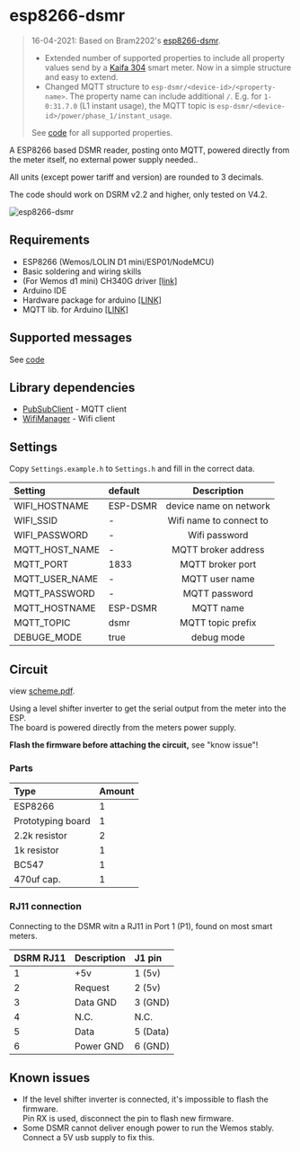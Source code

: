 # esp8266-dsmr

> 16-04-2021: Based on Bram2202's [esp8266-dsmr](https://github.com/bram2202/esp8266-dsmr).
> - Extended number of supported properties to include all property values send by a [Kaifa 304](https://www.liander.nl/sites/default/files/Meters-Handleidingen-elektriciteit-Kaifa-uitgebreid.pdf) smart meter. Now in a simple structure and easy to extend.
> - Changed MQTT structure to `esp-dsmr/<device-id>/<property-name>`. The property name can include additional `/`. E.g. for `1-0:31.7.0` (L1 instant usage), the MQTT topic is `esp-dsmr/<device-id>/power/phase_1/instant_usage`.
> 
> See [code](https://github.com/diversit/esp8266-dsmr/blob/master/esp8266-dsmr.ino#L28) for all supported properties.


A ESP8266 based DSMR reader, posting onto MQTT, powered directly from the meter itself, no external power supply needed..

All units (except power tariff and version) are rounded to 3 decimals.

The code should work on DSRM v2.2 and higher, only tested on V4.2.

![esp8266-dsmr](https://github.com/bram2202/esp8266-dsmr/blob/master/docs/esp8266-dsmr.jpg "esp8266-dsmr")

## Requirements 
* ESP8266 (Wemos/LOLIN D1 mini/ESP01/NodeMCU)
* Basic soldering and wiring skills
* (For Wemos d1 mini) CH340G driver [[link]](https://wiki.wemos.cc/downloads)
* Arduino IDE
* Hardware package for arduino [[LINK]](https://github.com/esp8266/Arduino)
* MQTT lib. for Arduino [[LINK]](https://pubsubclient.knolleary.net/)


## Supported messages
See [code](https://github.com/diversit/esp8266-dsmr/blob/master/esp8266-dsmr.ino#L28)

## Library dependencies
- [PubSubClient](https://pubsubclient.knolleary.net) - MQTT client
- [WifiManager](https://github.com/tzapu/WiFiManager) - Wifi client

## Settings
Copy `Settings.example.h` to `Settings.h` and fill in the correct data.

| Setting | default | Description|  
|:------------- |:----- |:-------------:| 
| WIFI_HOSTNAME | ESP-DSMR | device name on network |
| WIFI_SSID | - | Wifi name to connect to |
| WIFI_PASSWORD | - | Wifi password |
| MQTT_HOST_NAME | - | MQTT broker address |
| MQTT_PORT | 1833 | MQTT broker port |
| MQTT_USER_NAME| - | MQTT user name |
| MQTT_PASSWORD | - | MQTT password |
| MQTT_HOSTNAME| ESP-DSMR | MQTT name |
| MQTT_TOPIC | dsmr | MQTT topic prefix |
| DEBUGE_MODE | true | debug mode |


## Circuit
view [scheme.pdf](scheme.pdf).

Using a level shifter inverter to get the serial output from the meter into the ESP.<br>
The board is powered directly from the meters power supply.<br>

**Flash the firmware before attaching the circuit,** see "know issue"!

### Parts
| Type | Amount |
|:---|:---|
| ESP8266 | 1 |
| Prototyping board | 1 |
| 2.2k resistor | 2 |
| 1k resistor | 1 |
| BC547 | 1 | 
| 470uf cap. | 1 | 

### RJ11 connection

Connecting to the DSMR witn a RJ11 in Port 1 (P1), found on most smart meters.


| DSRM RJ11 | Description | J1 pin |
|:---|:---|:---|
| 1 | +5v | 1 (5v) |
| 2 | Request | 2 (5v) |
| 3 | Data GND| 3 (GND) |
| 4 | N.C. | N.C. |
| 5 | Data | 5 (Data)|
| 6 | Power GND | 6 (GND) |


## Known issues
- If the level shifter inverter is connected, it's impossible to flash the firmware.<br>
Pin RX is used, disconnect the pin to flash new firmware.
- Some DSMR cannot deliver enough power to run the Wemos stably.<br> 
Connect a 5V usb supply to fix this.
